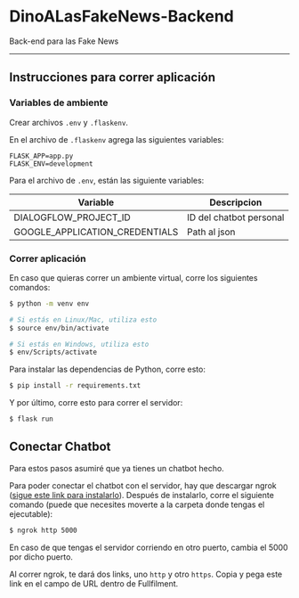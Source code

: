 # DinoALasFakeNews-Backend
Back-end para las Fake News

---

## Instrucciones para correr aplicación

### __Variables de ambiente__

Crear archivos `.env` y `.flaskenv`.

En el archivo de `.flaskenv` agrega las siguientes variables:
```
FLASK_APP=app.py
FLASK_ENV=development
```

Para el archivo de `.env`, están las siguiente variables:

| Variable | Descripcion |
| ------------- | ------------- |
| DIALOGFLOW_PROJECT_ID | ID del chatbot personal |
| GOOGLE_APPLICATION_CREDENTIALS | Path al json |

### __Correr aplicación__

En caso que quieras correr un ambiente virtual, corre los siguientes comandos:
``` bash
$ python -m venv env

# Si estás en Linux/Mac, utiliza esto
$ source env/bin/activate

# Si estás en Windows, utiliza esto
$ env/Scripts/activate  
```

Para instalar las dependencias de Python, corre esto:
``` bash
$ pip install -r requirements.txt
```

Y por último, corre esto para correr el servidor:
``` bash
$ flask run
```

## Conectar Chatbot

Para estos pasos asumiré que ya tienes un chatbot hecho.

Para poder conectar el chatbot con el servidor, hay que descargar ngrok ([sigue este link para instalarlo](https://ngrok.com/)). Después de instalarlo, corre el siguiente comando (puede que necesites moverte a la carpeta donde tengas el ejecutable):
``` bash
$ ngrok http 5000
```

En caso de que tengas el servidor corriendo en otro puerto, cambia el 5000 por dicho puerto.

Al correr ngrok, te dará dos links, uno `http` y otro `https`. Copia y pega este link en el campo de URL dentro de Fullfilment.
